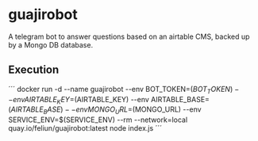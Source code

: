 # guajirobot
A telegram bot to answer questions based on an airtable CMS, backed up by a Mongo DB database.

## Execution
´´´
docker run -d --name guajirobot --env BOT_TOKEN=$(BOT_TOKEN) --env AIRTABLE_KEY=$(AIRTABLE_KEY) --env AIRTABLE_BASE=$(AIRTABLE_BASE) --env MONGO_URL=$(MONGO_URL) --env SERVICE_ENV=$(SERVICE_ENV) --rm --network=local quay.io/feliun/guajirobot:latest node index.js
´´´